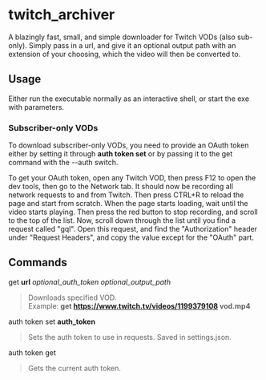 # twitch_archiver

A blazingly fast, small, and simple downloader for Twitch VODs (also sub-only).
Simply pass in a url, and give it an optional output path with an extension of your choosing, which the video will then be converted to.

## Usage

Either run the executable normally as an interactive shell, or start the exe with parameters.

### Subscriber-only VODs

To download subscriber-only VODs, you need to provide an OAuth token either by setting it through **auth token set** or by passing it to the get command with the --auth switch.

To get your OAuth token, open any Twitch VOD, then press F12 to open the dev tools, then go to the Network tab. It should now be recording all network requests to and from Twitch. Then press CTRL+R to reload the page and start from scratch.
When the page starts loading, wait until the video starts playing. Then press the red button to stop recording, and scroll to the top of the list. Now, scroll down through the list until you find a request called "gql". Open this request, and find the "Authorization" header under "Request Headers", and copy the value except for the "OAuth" part.

## Commands

get **url** _optional_auth_token_ _optional_output_path_

> Downloads specified VOD.  
> Example: **get https://www.twitch.tv/videos/1199379108 vod.mp4**

auth token set **auth_token**

> Sets the auth token to use in requests. Saved in settings.json.

auth token get

> Gets the current auth token.
